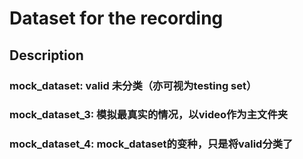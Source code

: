# Dataset for the recording

## Description
### mock_dataset: valid 未分类（亦可视为testing set）
### mock_dataset_3: 模拟最真实的情况，以video作为主文件夹
### mock_dataset_4: mock_dataset的变种，只是将valid分类了